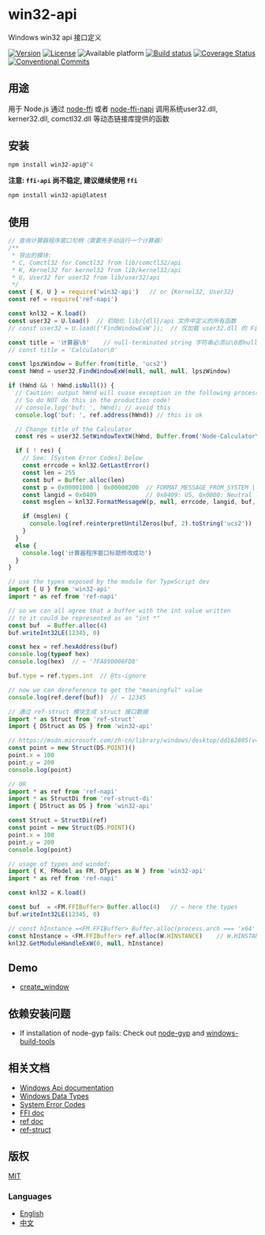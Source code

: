 # win32-api
Windows win32 api 接口定义

[![Version](https://img.shields.io/github/package-json/v/waitingsong/node-win32-api/napi.svg)](https://github.com/waitingsong/node-win32-api/tree/napi)
[![License](https://img.shields.io/badge/license-MIT-blue.svg)](https://opensource.org/licenses/MIT)
![Available platform](https://img.shields.io/badge/platform-win32-blue.svg)
[![Build status](https://ci.appveyor.com/api/projects/status/nrivtykm5uf84fbl/branch/master?svg=true)](https://ci.appveyor.com/project/waitingsong/node-win32-api/branch/napi)
[![Coverage Status](https://coveralls.io/repos/github/waitingsong/node-win32-api/badge.svg?branch=napi)](https://coveralls.io/github/waitingsong/node-win32-api?branch=napi)
[![Conventional Commits](https://img.shields.io/badge/Conventional%20Commits-1.0.0-yellow.svg)](https://conventionalcommits.org)


## 用途
用于 Node.js 通过 [node-ffi](https://github.com/node-ffi/node-ffi) 或者 [node-ffi-napi](https://github.com/node-ffi-napi/node-ffi-napi) 调用系统user32.dll, kerner32.dll, comctl32.dll 等动态链接库提供的函数

## 安装
```powershell
npm install win32-api@^4
```

**注意: `ffi-api` 尚不稳定, 建议继续使用 `ffi`**
```powershell
npm install win32-api@latest
```

## 使用
```js
// 查询计算器程序窗口句柄（需要先手动运行一个计算器）
/**
 * 导出的模块:
 * C, Comctl32 for Comctl32 from lib/comctl32/api
 * K, Kernel32 for kernel32 from lib/kernel32/api
 * U, User32 for user32 from lib/user32/api
 */
const { K, U } = require('win32-api')   // or {Kernel32, User32}
const ref = require('ref-napi')

const knl32 = K.load()
const user32 = U.load()  // 初始化 lib/{dll}/api 文件中定义的所有函数
// const user32 = U.load(['FindWindowExW']);  // 仅加载 user32.dll 的 FindWindowExW 函数

const title = '计算器\0'    // null-terminated string 字符串必须以\0即null结尾!
// const title = 'Calculator\0'

const lpszWindow = Buffer.from(title, 'ucs2')
const hWnd = user32.FindWindowExW(null, null, null, lpszWindow)

if (hWnd && ! hWnd.isNull()) {
  // Caution: output hWnd will cuase exception in the following process, even next script!
  // So do NOT do this in the production code!
  // console.log('buf: ', hWnd); // avoid this
  console.log('buf: ', ref.address(hWnd)) // this is ok

  // Change title of the Calculator
  const res = user32.SetWindowTextW(hWnd, Buffer.from('Node-Calculator\0', 'ucs2'))

  if ( ! res) {
    // See: [System Error Codes] below
    const errcode = knl32.GetLastError()
    const len = 255
    const buf = Buffer.alloc(len)
    const p = 0x00001000 | 0x00000200  // FORMAT_MESSAGE_FROM_SYSTEM | FORMAT_MESSAGE_IGNORE_INSERTS
    const langid = 0x0409              // 0x0409: US, 0x0000: Neutral locale language
    const msglen = knl32.FormatMessageW(p, null, errcode, langid, buf, len, null)

    if (msglen) {
      console.log(ref.reinterpretUntilZeros(buf, 2).toString('ucs2'))
    }
  }
  else {
    console.log('计算器程序窗口标题修改成功')
  }
}

```

```ts
// use the types exposed by the module for TypeScript dev
import { U } from 'win32-api'
import * as ref from 'ref-napi'

// so we can all agree that a buffer with the int value written
// to it could be represented as an "int *"
const buf  = Buffer.alloc(4)
buf.writeInt32LE(12345, 0)

const hex = ref.hexAddress(buf)
console.log(typeof hex)
console.log(hex)  // ← '7FA89D006FD8'

buf.type = ref.types.int  // @ts-ignore

// now we can dereference to get the "meaningful" value
console.log(ref.deref(buf))  // ← 12345
```

```ts
// 通过 ref-struct 模块生成 struct 接口数据
import * as Struct from 'ref-struct'
import { DStruct as DS } from 'win32-api'

// https://msdn.microsoft.com/zh-cn/library/windows/desktop/dd162805(v=vs.85).aspx
const point = new Struct(DS.POINT)()
point.x = 100
point.y = 200
console.log(point)

// OR 
import * as ref from 'ref-napi'
import * as StructDi from 'ref-struct-di'
import { DStruct as DS } from 'win32-api'

const Struct = StructDi(ref)
const point = new Struct(DS.POINT)()
point.x = 100
point.y = 200
console.log(point)
```

```ts
// usage of types and windef:
import { K, FModel as FM, DTypes as W } from 'win32-api'
import * as ref from 'ref-napi'

const knl32 = K.load()

const buf  = <FM.FFIBuffer> Buffer.alloc(4)   // ← here the types
buf.writeInt32LE(12345, 0)

// const hInstance =<FM.FFIBuffer> Buffer.alloc(process.arch === 'x64' ? 8 : 4)
const hInstance = <FM.FFIBuffer> ref.alloc(W.HINSTANCE)    // W.HINSTANCE is 'int64*' under x64, 'int32*' under ia32
knl32.GetModuleHandleExW(0, null, hInstance)
```


## Demo
- [create_window](https://github.com/waitingsong/node-win32-api/blob/master/demo/create_window.ts)


## 依赖安装问题
- If installation of node-gyp fails:
Check out [node-gyp](https://github.com/nodejs/node-gyp) and [windows-build-tools](https://github.com/felixrieseberg/windows-build-tools)

## 相关文档
- [Windows Api documentation](https://msdn.microsoft.com/en-us/library/windows/desktop/ff468919%28v=vs.85%29.aspx)
- [Windows Data Types](https://msdn.microsoft.com/en-us/library/windows/desktop/aa383751#DWORD)
- [System Error Codes](https://msdn.microsoft.com/en-us/library/windows/desktop/ms681381%28v=vs.85%29.aspx)
- [FFI doc](https://github.com/node-ffi/node-ffi/wiki/Node-FFI-Tutorial)
- [ref doc](https://tootallnate.github.io/ref/)
- [ref-struct](https://github.com/TooTallNate/ref-struct)


## 版权
[MIT](LICENSE)

### Languages
- [English](README.md)
- [中文](README.zh-CN.md)
